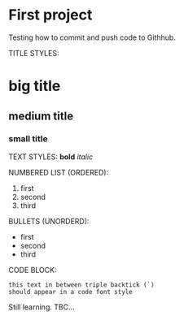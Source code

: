 # First project
Testing how to commit and push code to Githhub.

TITLE STYLES:
# big title
## medium title
### small title

TEXT STYLES:
**bold**
_italic_

NUMBERED LIST (ORDERED):
1. first
2. second
3. third

BULLETS (UNORDERD):
- first
- second
- third

CODE BLOCK:
```
this text in between triple backtick (`)
should appear in a code font style
```

Still learning. TBC...
